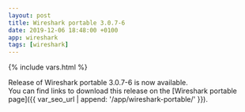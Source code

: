 ```yaml
---
layout: post
title: Wireshark portable 3.0.7-6
date: 2019-12-06 18:48:00 +0100
app: wireshark
tags: [wireshark]
---
```

{% include vars.html %}

Release of Wireshark portable 3.0.7-6 is now available.<br />
You can find links to download this release on the [Wireshark portable page]({{ var_seo_url | append: '/app/wireshark-portable/' }}).
